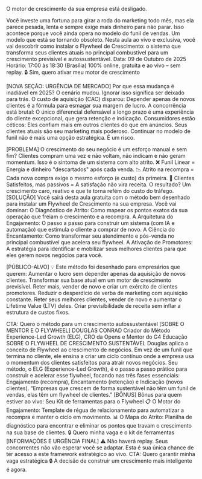 O motor de crescimento da sua empresa está desligado.

Você investe uma fortuna para girar a roda do marketing todo mês, mas ela parece pesada, lenta e sempre exige mais dinheiro para não parar.
Isso acontece porque você ainda opera no modelo do funil de vendas. Um modelo que está se tornando obsoleto.
Nesta aula ao vivo e exclusiva, você vai descobrir como instalar o Flywheel de Crescimento: o sistema que transforma seus clientes atuais no principal combustível para um crescimento previsível e autossustentável.
Data: 09 de Outubro de 2025
 Horário: 17:00 às 18:30 (Brasília) 
100% online, gratuita e ao vivo – sem replay.
🔒 Sim, quero ativar meu motor de crescimento

[NOVA SEÇÃO: URGÊNCIA DE MERCADO]
Por que essa mudança é inadiável em 2025?
O cenário mudou. Ignorar isso significa ser deixado para trás.
O custo de aquisição (CAC) disparou: Depender apenas de novos clientes é a fórmula para esmagar sua margem de lucro.
A concorrência está brutal: O único diferencial defensável a longo prazo é uma experiência do cliente excepcional, que gera retenção e indicação.
Consumidores estão céticos: Eles confiam mais em outros clientes do que em anúncios. Seus clientes atuais são seu marketing mais poderoso.
Continuar no modelo de funil não é mais uma opção estratégica. É um risco.

[PROBLEMA]
O crescimento do seu negócio é um esforço manual e sem fim? 
Clientes compram uma vez e não voltam, não indicam e não geram momentum. 
Isso é o sintoma de um sistema com alto atrito.
❌ Funil Linear = Energia e dinheiro "descartados" após cada venda. 
📉 Atrito na recompra = Cada nova compra exige o mesmo esforço (e custo) da primeira. 🔄 Clientes Satisfeitos, mas passivos =  A satisfação não vira receita.
O resultado?
Um crescimento caro, reativo e que te torna refém do custo do tráfego.
[SOLUÇÃO]
Você sairá desta aula gratuita com o método bem desenhado para instalar um Flywheel de Crescimento na sua empresa.
Você vai dominar:
O Diagnóstico de Atrito: Como mapear os pontos exatos da sua operação que freiam o crescimento e a recompra.
A Arquitetura do Engajamento: O passo a passo para construir um sistema (com IA e automação) que estimula o cliente a comprar de novo.
A Ciência do Encantamento: Como transformar seu atendimento e pós-venda no principal combustível que acelera seu flywheel.
A Ativação de Promotores: A estratégia para identificar e mobilizar seus melhores clientes para que eles gerem novos negócios para você.

[PÚBLICO-ALVO]
💡 Este método foi desenhado para empresários que querem:
Aumentar o lucro sem depender apenas da aquisição de novos clientes.
Transformar sua base atual em um motor de crescimento previsível.
Reter mais, vender de novo e criar um exército de clientes promotores.
Reduzir o desperdício de verba de marketing com aquisição constante.
Reter seus melhores clientes, vender de novo e aumentar o Lifetime Value (LTV) deles.
Criar previsibilidade de receita sem inflar a estrutura de custos fixos.

CTA: Quero o método para um crescimento autossustentável
[SOBRE O MENTOR E O FLYWHEEL]
DOUGLAS CONRAD Criador do Método Experience-Led Growth (ELG), CRO da Opens e Mentor do G4 Educação
SOBRE O FLYWHEEL DE CRESCIMENTO SUSTENTÁVEL Douglas aplica o conceito de Flywheel ao crescimento de negócios. Em vez de um funil que termina no cliente, ele ensina a criar um ciclo contínuo onde a empresa usa o momentum dos clientes satisfeitos para atrair novos negócios.
Seu método, o ELG (Experience-Led Growth), é o passo a passo prático para construir e acelerar esse flywheel, focando nas três fases essenciais: Engajamento (recompra), Encantamento (retenção) e Indicação (novos clientes).
“Empresas que crescem de forma sustentável não têm um funil de vendas, elas têm um flywheel de clientes.”
[BÔNUS]
Bônus para quem estiver ao vivo: Seu Kit de ferramentas para o Flywheel
📋 O Motor do Engajamento: Template de régua de relacionamento para automatizar a recompra e manter o ciclo em movimento. 
📊 O Mapa do Atrito: Planilha de diagnóstico para encontrar e eliminar os pontos que travam o crescimento na sua base de clientes.
🔒 Quero minha vaga e o kit de ferramentas
[INFORMAÇÕES E URGÊNCIA FINAL]
⚠️ Não haverá replay. Seus concorrentes não vão esperar você se adaptar.
Esta é sua única chance de ter acesso a este framework estratégico ao vivo.
CTA:  Quero garantir minha vaga estratégica
🔒 A decisão de construir um crescimento mais inteligente é agora.
